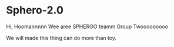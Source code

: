 # Sphero-2.0
Hi, Hoomannnnn
Wee aree SPHEROO teamm
Group Twooooooooo

We will made this thing can do more than toy.
